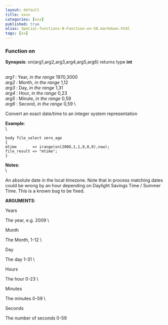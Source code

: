 ```yaml
---
layout: default
title: xxxx
categories: [xxx]
published: true
alias: Special-functions-0-Function-on-58.markdown.html
tags: [xx]
---
```


### Function on

**Synopsis**: on(arg1,arg2,arg3,arg4,arg5,arg6) returns type **int**

\
 *arg1* : Year, *in the range* 1970,3000 \
 *arg2* : Month, *in the range* 1,12 \
 *arg3* : Day, *in the range* 1,31 \
 *arg4* : Hour, *in the range* 0,23 \
 *arg5* : Minute, *in the range* 0,59 \
 *arg6* : Second, *in the range* 0,59 \

Convert an exact date/time to an integer system representation

**Example**:\
 \

    body file_select zero_age
    {
    mtime       => irange(on(2000,1,1,0,0,0),now);
    file_result => "mtime";
    }

**Notes**:\
 \

An absolute date in the local timezone. Note that in process matching
dates could be wrong by an hour depending on Daylight Savings Time /
Summer Time. This is a known bug to be fixed.

**ARGUMENTS**:

Years

The year, e.g. 2009 \

Month

The Month, 1-12 \

Day

The day 1-31 \

Hours

The hour 0-23 \

Minutes

The minutes 0-59 \

Seconds

The number of seconds 0-59
